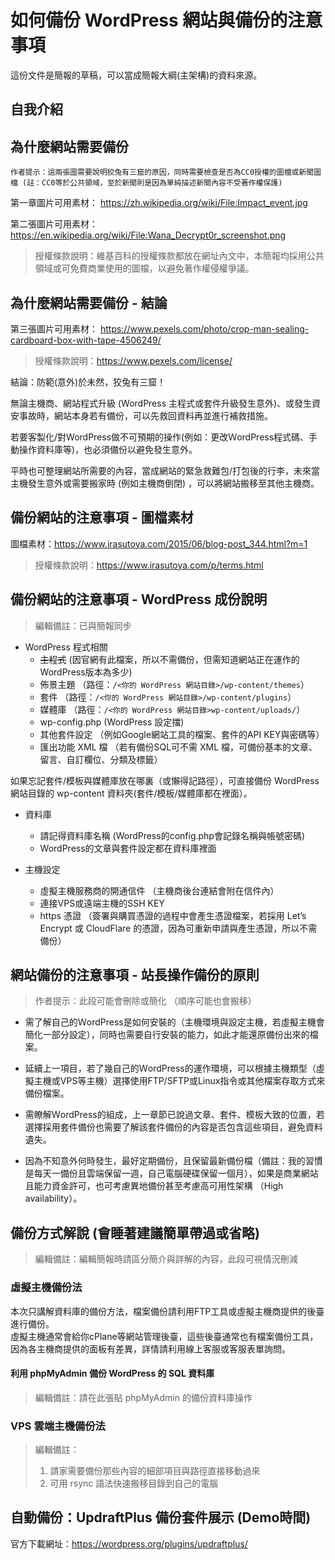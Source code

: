 # 如何備份 WordPress 網站與備份的注意事項

這份文件是簡報的草稿，可以當成簡報大綱(主架構)的資料來源。

## 自我介紹


## 為什麼網站需要備份

    作者提示：這兩張圖需要說明狡兔有三窟的原因，同時需要檢查是否為CC0授權的圖檔或新聞圖檔 (註：CC0等於公共領域，至於新聞則是因為單純描述新聞內容不受著作權保護)

第一章圖片可用素材：
https://zh.wikipedia.org/wiki/File:Impact_event.jpg

第二張圖片可用素材：  
https://en.wikipedia.org/wiki/File:Wana_Decrypt0r_screenshot.png

> 授權條款說明：維基百科的授權條款都放在網址內文中，本簡報均採用公共領域或可免費商業使用的圖檔，以避免著作權侵權爭議。

## 為什麼網站需要備份 - 結論

第三張圖片可用素材：
https://www.pexels.com/photo/crop-man-sealing-cardboard-box-with-tape-4506249/

> 授權條款說明：https://www.pexels.com/license/

結論：防範(意外)於未然，狡兔有三窟！  

無論主機商、網站程式升級 (WordPress 主程式或套件升級發生意外)、或發生資安事故時，網站本身若有備份，可以先救回資料再並進行補救措施。  

若要客製化/對WordPress做不可預期的操作(例如：更改ＷordPress程式碼、手動操作資料庫等)，也必須備份以避免發生意外。  

平時也可整理網站所需要的內容，當成網站的緊急救難包/打包後的行李，未來當主機發生意外或需要搬家時 (例如主機商倒閉) ，可以將網站搬移至其他主機商。


## 備份網站的注意事項 - 圖檔素材

圖檔素材：https://www.irasutoya.com/2015/06/blog-post_344.html?m=1

> 授權條款說明：https://www.irasutoya.com/p/terms.html

## 備份網站的注意事項 - WordPress 成份說明

> 編輯備註：已與簡報同步

* WordPress 程式相關
    * ~~主程式~~ (因官網有此檔案，所以不需備份，但需知道網站正在運作的WordPress版本為多少)
    * 佈景主題 （路徑：`/<你的 WordPress 網站目錄>/wp-content/themes`）
    * 套件 （路徑：`/<你的 WordPress 網站目錄>/wp-content/plugins`）
    * 媒體庫 （路徑：`/<你的 WordPress 網站目錄>wp-content/uploads/`）
    * wp-config.php (WordPress 設定擋)
    * 其他套件設定 （例如Google網站工具的檔案、套件的API KEY與密碼等）
    * 匯出功能 XML 檔 （若有備份SQL可不需 XML 檔，可備份基本的文章、留言、自訂欄位、分類及標籤）

如果忘記套件/模板與媒體庫放在哪裏（或懶得記路徑），可直接備份 WordPress 網站目錄的 wp-content 資料夾(套件/模板/媒體庫都在裡面）。

* 資料庫
    * 請記得資料庫名稱 (WordPress的config.php會記錄名稱與帳號密碼) 
    * WordPress的文章與套件設定都在資料庫裡面

* 主機設定
    * 虛擬主機服務商的開通信件 （主機商後台連結會附在信件內）
    * 連接VPS或遠端主機的SSH KEY
    * https 憑證 （簽署與購買憑證的過程中會產生憑證檔案，若採用 Let’s Encrypt 或 CloudFlare 的憑證，因為可重新申請與產生憑證，所以不需備份）


## 網站備份的注意事項 - 站長操作備份的原則

> 作者提示：此段可能會刪除或簡化 （順序可能也會搬移）

* 需了解自己的ＷordPress是如何安裝的（主機環境與設定主機，若虛擬主機會簡化一部分設定），同時也需要自行安裝的能力，如此才能還原備份出來的檔案。

* 延續上一項目，若了幾自己的ＷordPress的運作環境，可以根據主機類型（虛擬主機或VPS等主機）選擇使用FTP/SFTP或Linux指令或其他檔案存取方式來備份檔案。

* 需瞭解ＷordPress的組成，上一章節已說過文章、套件、模板大致的位置，若選擇採用套件備份也需要了解該套件備份的內容是否包含這些項目，避免資料遺失。

* 因為不知意外何時發生，最好定期備份，且保留最新備份檔（備註：我的習慣是每天一備份且雲端保留一週，自己電腦硬碟保留一個月），如果是商業網站且能力資金許可，也可考慮異地備份甚至考慮高可用性架構 （High availability）。


## 備份方式解說 (會睡著建議簡單帶過或省略)
> 編輯備註：編輯簡報時請區分簡介與詳解的內容，此段可視情況刪減

### 虛擬主機備份法
本次只講解資料庫的備份方法，檔案備份請利用FTP工具或虛擬主機商提供的後臺進行備份。  
虛擬主機通常會給你cPlane等網站管理後臺，這些後臺通常也有檔案備份工具，因為各主機商提供的面板有差異，詳情請利用線上客服或客服表單詢問。

#### 利用 phpMyAdmin 備份 WordPress 的 SQL 資料庫
> 編輯備註：請在此張貼 phpMyAdmin 的備份資料庫操作

### VPS 雲端主機備份法
> 編輯備註：
> 1. 請家需要備份那些內容的細部項目與路徑直接移動過來
> 2. 可用 rsync 語法快速搬移目錄到自己的電腦

## 自動備份：UpdraftPlus 備份套件展示 (Demo時間)
官方下載網址：https://wordpress.org/plugins/updraftplus/
